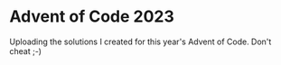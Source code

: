 # Advent of Code 2023

Uploading the solutions I created for this year's Advent of Code. Don't cheat ;-)

